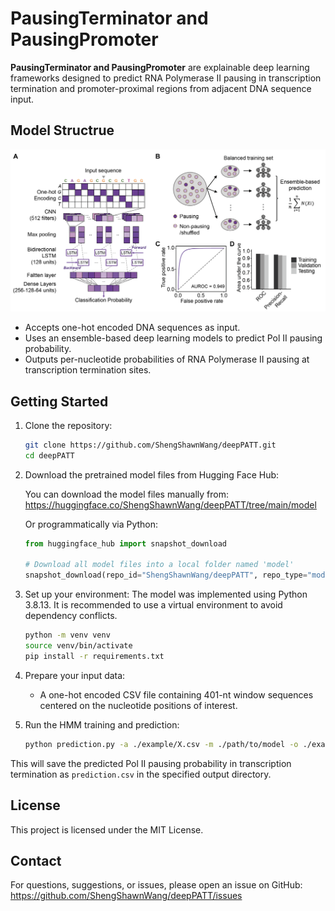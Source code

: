 # PausingTerminator and PausingPromoter

**PausingTerminator and PausingPromoter** are explainable deep learning frameworks designed to predict RNA Polymerase II pausing in transcription termination and promoter-proximal regions from adjacent DNA sequence input.
 

## Model Structrue 

![Model Structrue](model_schema.png)

- Accepts one-hot encoded DNA sequences as input.
- Uses an ensemble-based deep learning models to predict Pol II pausing probability.
- Outputs per-nucleotide probabilities of RNA Polymerase II pausing at transcription termination sites.

## Getting Started


1. Clone the repository:
   ```bash
   git clone https://github.com/ShengShawnWang/deepPATT.git
   cd deepPATT
   ```

2. Download the pretrained model files from Hugging Face Hub:
   
   You can download the model files manually from:
   https://huggingface.co/ShengShawnWang/deepPATT/tree/main/model
   
   Or programmatically via Python:

   ```python
   from huggingface_hub import snapshot_download

   # Download all model files into a local folder named 'model'
   snapshot_download(repo_id="ShengShawnWang/deepPATT", repo_type="model", local_dir="./model")

3. Set up your environment:
   The model was implemented using Python 3.8.13. It is recommended to use a virtual environment to avoid dependency conflicts.
   ```bash
   python -m venv venv
   source venv/bin/activate
   pip install -r requirements.txt
   ```

4. Prepare your input data:
   - A one-hot encoded CSV file containing 401-nt window sequences centered on the nucleotide positions of interest.


5. Run the HMM training and prediction:
   ```bash
   python prediction.py -a ./example/X.csv -m ./path/to/model -o ./example/
   ```

This will save the predicted Pol II pausing probability in transcription termination as `prediction.csv` in the specified output directory.


## License

This project is licensed under the MIT License.


## Contact

For questions, suggestions, or issues, please open an issue on GitHub:
https://github.com/ShengShawnWang/deepPATT/issues

